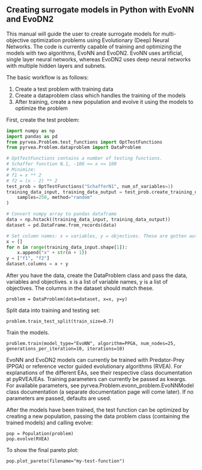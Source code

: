 ## Creating surrogate models in Python with EvoNN and EvoDN2

This manual will guide the user to create surrogate models for multi-objective optimization problems using Evolutionary (Deep) Neural Networks. The code is currently capable of training and optimizing the models with two algorithms, EvoNN and EvoDN2. EvoNN uses artificial, single layer neural networks, whereas EvoDN2 uses deep neural networks with multiple hidden layers and subnets.

The basic workflow is as follows:
1. Create a test problem with training data
2. Create a dataproblem class which handles the training of the models
3. After training, create a new population and evolve it using the models to optimize the problem

First, create the test problem:
```python
import numpy as np
import pandas as pd
from pyrvea.Problem.test_functions import OptTestFunctions
from pyrvea.Problem.dataproblem import DataProblem

# OptTestFunctions contains a number of testing functions.
# Schaffer function N.1, -100 <= x <= 100
# Minimize:
# f1 = x ** 2
# f2 = (x - 2) ** 2
test_prob = OptTestFunctions("SchafferN1", num_of_variables=1)
training_data_input, training_data_output = test_prob.create_training_data(
    samples=250, method="random"
)

# Convert numpy array to pandas dataframe
data = np.hstack((training_data_input, training_data_output))
dataset = pd.DataFrame.from_records(data)

# Set column names: x = variables, y = objectives. These are gotten automatically if importing .csv
x = []
for n in range(training_data_input.shape[1]):
    x.append("x" + str(n + 1))
y = ["f1", "f2"]
dataset.columns = x + y
```
After you have the data, create the DataProblem class and pass the data, variables and objectives.
x is a list of variable names, y is a list of objectives. The columns in the dataset should match these.
```
problem = DataProblem(data=dataset, x=x, y=y)
```
Split data into training and testing set:
```
problem.train_test_split(train_size=0.7)
```
Train the models.

```
problem.train(model_type="EvoNN", algorithm=PPGA, num_nodes=25, generations_per_iteration=10, iterations=10)
```
EvoNN and EvoDN2 models can currently be trained with Predator-Prey (PPGA) or reference vector guided evolutionary algorithms (RVEA). For explanations of the different EAs, see their respective class documentation at pyRVEA/EAs.
Training parameters can currently be passed as kwargs. For available parameters, see pyrvea.Problem.evonn_problem.EvoNNModel class documentation (a separate documentation page will come later). If no parameters are passed, defaults are used.

After the models have been trained, the test function can be optimized by creating a new population, passing the data problem class (containing the trained models) and calling evolve:

```
pop = Population(problem)
pop.evolve(RVEA)
```
To show the final pareto plot:
```
pop.plot_pareto(filename="my-test-function")
```
